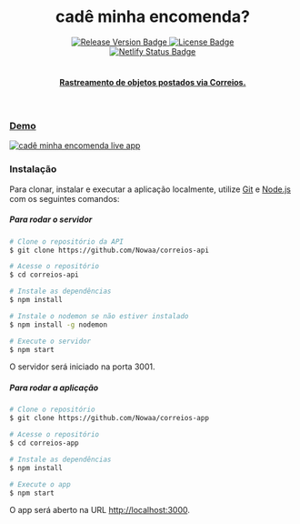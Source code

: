 

<h1 align="center">cadê minha encomenda?</h1> 

<div align="center">
    <a href="https://github.com/Nowaa/correios-app/releases"><img 
    src="https://img.shields.io/github/v/release/Nowaa/correios-app?style=flat-square?logoWidth=40" 
    alt="Release Version Badge"/>
    <a href="https://github.com/Nowaa/correios-app/blob/master/LICENSE.MD"><img src="https://img.shields.io/badge/license-MIT-green?style=flat-square?logoWidth=40" alt="License Badge"/>
    <br>
    <a href="https://app.netlify.com/sites/cademinhaencomenda/deploys"><img src="https://api.netlify.com/api/v1/badges/d9c97f99-4e2f-4b5a-a971-ab30b712fdc5/deploy-status" 
    alt="Netlify Status Badge"/>  
     <br>  
</div>

<br>
<h4 align="center">Rastreamento de objetos postados via Correios.</h4>   
<br>

<h3>Demo</h3>

[![cadê minha encomenda live app](https://i.imgur.com/H5g8GFU.gif)](https://cademinhaencomenda.netlify.app/)

<h3>Instalação</h3>


Para clonar, instalar e executar a aplicação localmente, utilize [Git](https://git-scm.com) e [Node.js](https://nodejs.org/en/download/) com os seguintes comandos:

<h5>Para rodar o servidor</h5>

```bash
# Clone o repositório da API
$ git clone https://github.com/Nowaa/correios-api

# Acesse o repositório 
$ cd correios-api

# Instale as dependências
$ npm install

# Instale o nodemon se não estiver instalado
$ npm install -g nodemon

# Execute o servidor
$ npm start
```
<p>O servidor será iniciado na porta 3001.</p>

<h5>Para rodar a aplicação</h5>

```bash
# Clone o repositório 
$ git clone https://github.com/Nowaa/correios-app

# Acesse o repositório 
$ cd correios-app

# Instale as dependências
$ npm install

# Execute o app
$ npm start
```

O app será aberto na URL [http://localhost:3000](http://localhost:3000). 


